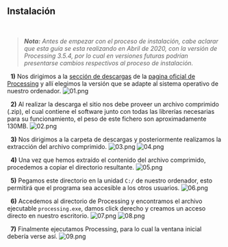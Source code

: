 ## Instalación

&nbsp;
> _**Nota:** Antes de empezar con el proceso de instalación, cabe aclarar que esta guía se esta realizando en Abril de 2020, con la versión de Processing 3.5.4, por lo cual en versiones futuras podrían presentarse cambios respectivos al proceso de instalación._

&nbsp;
**1)** Nos dirigimos a la [sección de descargas](https://processing.org/download/) de la [pagina oficial de Processing](https://processing.org/) y allí elegimos la versión que se adapte al sistema operativo de nuestro ordenador.
![01.png](https://cdn.cursoelectiva.me/image/empezar/instalacion/01.png)

&nbsp;
**2)** Al realizar la descarga el sitio nos debe proveer un archivo comprimido (.zip), el cual contiene el software junto con todas las librerías necesarias para su funcionamiento, el peso de este fichero son aproximadamente 130MB.
![02.png](https://cdn.cursoelectiva.me/image/empezar/instalacion/02.png)

&nbsp;
**3)** Nos dirigimos a la carpeta de descargas y posteriormente realizamos la extracción del archivo comprimido.
![03.png](https://cdn.cursoelectiva.me/image/empezar/instalacion/03.png)
![04.png](https://cdn.cursoelectiva.me/image/empezar/instalacion/04.png)

&nbsp;
**4)** Una vez que hemos extraído el contenido del archivo comprimido, procedemos a copiar el directorio resultante.
![05.png](https://cdn.cursoelectiva.me/image/empezar/instalacion/05.png)

&nbsp;
**5)** Pegamos este directorio en la unidad `C:/` de nuestro ordenador, esto permitirá que el programa sea accesible a los otros usuarios.
![06.png](https://cdn.cursoelectiva.me/image/empezar/instalacion/06.png)

&nbsp;
**6)** Accedemos al directorio de Processing y encontramos el archivo ejecutable `processing.exe`, damos click derecho y creamos un acceso directo en nuestro escritorio.
![07.png](https://cdn.cursoelectiva.me/image/empezar/instalacion/07.png)
![08.png](https://cdn.cursoelectiva.me/image/empezar/instalacion/08.png)

&nbsp;
**7)** Finalmente ejecutamos Processing, para lo cual la ventana inicial debería verse así.
![09.png](https://cdn.cursoelectiva.me/image/empezar/instalacion/09.png)